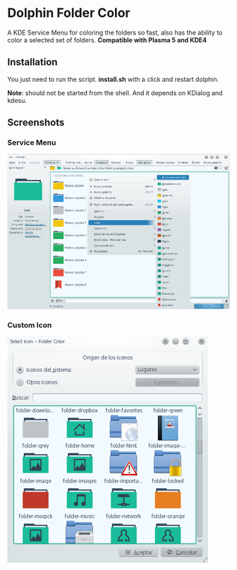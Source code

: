 Dolphin Folder Color
====================

A KDE Service Menu for coloring the folders so fast, also has the ability to color a selected set of folders.
**Compatible with Plasma 5 and KDE4**

## Installation
You just need to run the script. **install.sh** with a click and restart dolphin.

**Note**: should not be started from the shell. And it depends on KDialog and kdesu.

## Screenshots
### Service Menu
 ![Service Menu](screenshot1.png)
### Custom Icon
 ![Custom Icon](screenshot2.png)
